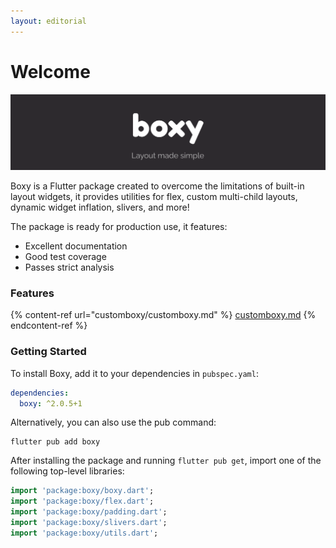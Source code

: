 ```yaml
---
layout: editorial
---
```


# Welcome



![](<.gitbook/assets/zncIM (1).png>)

Boxy is a Flutter package created to overcome the limitations of built-in layout widgets, it provides utilities for flex, custom multi-child layouts, dynamic widget inflation, slivers, and more!

The package is ready for production use, it features:

* Excellent documentation
* Good test coverage
* Passes strict analysis

### Features

{% content-ref url="customboxy/customboxy.md" %}
[customboxy.md](customboxy/customboxy.md)
{% endcontent-ref %}

### Getting Started

To install Boxy, add it to your dependencies in `pubspec.yaml`:

```yaml
dependencies:
  boxy: ^2.0.5+1
```

Alternatively, you can also use the pub command:

```
flutter pub add boxy
```

After installing the package and running `flutter pub get`, import one of the following top-level libraries:

```dart
import 'package:boxy/boxy.dart';
import 'package:boxy/flex.dart';
import 'package:boxy/padding.dart';
import 'package:boxy/slivers.dart';
import 'package:boxy/utils.dart';
```
